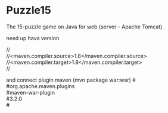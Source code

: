 # Puzzle15
The 15-puzzle game on Java for web (server - Apache Tomcat)




need up hava version 

//<properties>
<br>
  //<maven.compiler.source>1.8</maven.compiler.source>
<br>
  //<maven.compiler.target>1.8</maven.compiler.target>
<br>
//</properties>


and connect plugin maven (mvn package war:war)
#<dependency>
<br>
    #<groupId>org.apache.maven.plugins</groupId>
<br>
    #<artifactId>maven-war-plugin</artifactId>
<br>
    #<version>3.2.0</version>
<br>
#</dependency>
